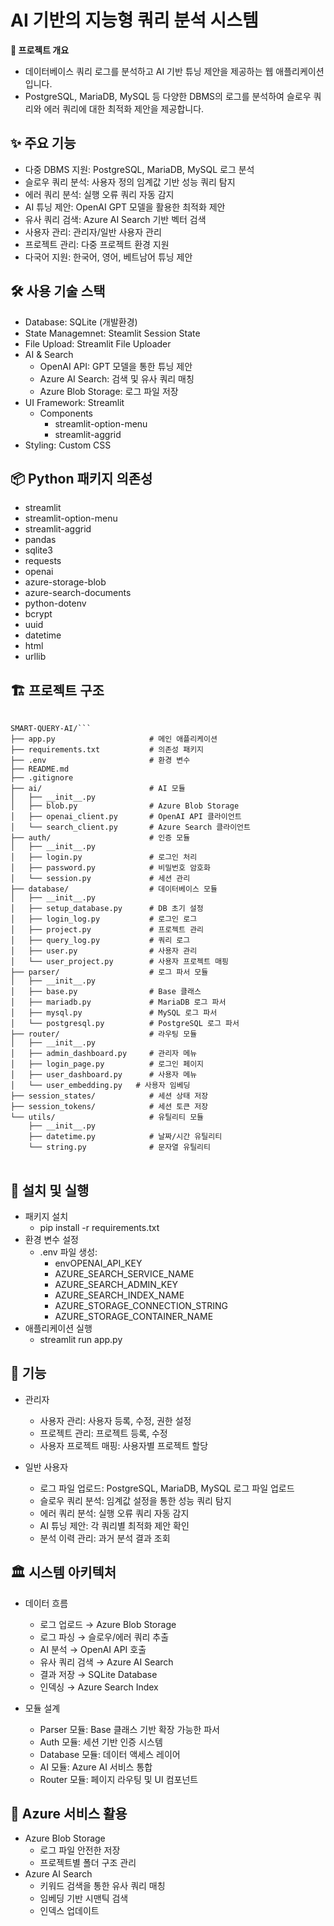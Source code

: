 # AI 기반의 지능형 쿼리 분석 시스템

**📖 프로젝트 개요**
- 데이터베이스 쿼리 로그를 분석하고 AI 기반 튜닝 제안을 제공하는 웹 애플리케이션입니다. 
- PostgreSQL, MariaDB, MySQL 등 다양한 DBMS의 로그를 분석하여 슬로우 쿼리와 에러 쿼리에 대한 최적화 제안을 제공합니다.


## ✨ 주요 기능
- 다중 DBMS 지원: PostgreSQL, MariaDB, MySQL 로그 분석
- 슬로우 쿼리 분석: 사용자 정의 임계값 기반 성능 쿼리 탐지
- 에러 쿼리 분석: 실행 오류 쿼리 자동 감지
- AI 튜닝 제안: OpenAI GPT 모델을 활용한 최적화 제안
- 유사 쿼리 검색: Azure AI Search 기반 벡터 검색
- 사용자 관리: 관리자/일반 사용자 관리 
- 프로젝트 관리: 다중 프로젝트 환경 지원
- 다국어 지원: 한국어, 영어, 베트남어 튜닝 제안

## 🛠 사용 기술 스택
- Database: SQLite (개발환경)
- State Managemnet: Steamlit Session State
- File Upload: Streamlit File Uploader
- AI & Search
  - OpenAI API: GPT 모델을 통한 튜닝 제안
  - Azure AI Search: 검색 및 유사 쿼리 매칭
  - Azure Blob Storage: 로그 파일 저장
- UI Framework: Streamlit
  - Components
    - streamlit-option-menu
    - streamlit-aggrid
- Styling: Custom CSS

## 📦 Python 패키지 의존성
- streamlit
- streamlit-option-menu
- streamlit-aggrid
- pandas
- sqlite3
- requests
- openai
- azure-storage-blob
- azure-search-documents
- python-dotenv
- bcrypt
- uuid
- datetime
- html
- urllib

## 🏗 프로젝트 구조
<pre lang="markdown"> <code>
SMART-QUERY-AI/```
├── app.py                     # 메인 애플리케이션
├── requirements.txt           # 의존성 패키지
├── .env                       # 환경 변수
├── README.md                  
├── .gitignore                 
├── ai/                        # AI 모듈
│   ├── __init__.py
│   ├── blob.py                # Azure Blob Storage
│   ├── openai_client.py       # OpenAI API 클라이언트
│   └── search_client.py       # Azure Search 클라이언트
├── auth/                      # 인증 모듈
│   ├── __init__.py
│   ├── login.py               # 로그인 처리
│   ├── password.py            # 비밀번호 암호화
│   └── session.py             # 세션 관리
├── database/                  # 데이터베이스 모듈
│   ├── __init__.py
│   ├── setup_database.py      # DB 초기 설정
│   ├── login_log.py           # 로그인 로그
│   ├── project.py             # 프로젝트 관리
│   ├── query_log.py           # 쿼리 로그
│   ├── user.py                # 사용자 관리
│   └── user_project.py        # 사용자 프로젝트 매핑
├── parser/                    # 로그 파서 모듈
│   ├── __init__.py
│   ├── base.py                # Base 클래스
│   ├── mariadb.py             # MariaDB 로그 파서
│   ├── mysql.py               # MySQL 로그 파서
│   └── postgresql.py          # PostgreSQL 로그 파서
├── router/                    # 라우팅 모듈
│   ├── __init__.py
│   ├── admin_dashboard.py     # 관리자 메뉴
│   ├── login_page.py          # 로그인 페이지
│   ├── user_dashboard.py      # 사용자 메뉴
│   └── user_embedding.py   # 사용자 임베딩
├── session_states/            # 세션 상태 저장
├── session_tokens/            # 세션 토큰 저장
└── utils/                     # 유틸리티 모듈
    ├── __init__.py
    ├── datetime.py            # 날짜/시간 유틸리티
    └── string.py              # 문자열 유틸리티
</code> </pre>

## 🔧 설치 및 실행
- 패키지 설치
  - pip install -r requirements.txt
- 환경 변수 설정
  - .env 파일 생성:
    - envOPENAI_API_KEY
    - AZURE_SEARCH_SERVICE_NAME
    - AZURE_SEARCH_ADMIN_KEY
    - AZURE_SEARCH_INDEX_NAME
    - AZURE_STORAGE_CONNECTION_STRING
    - AZURE_STORAGE_CONTAINER_NAME
- 애플리케이션 실행
  - streamlit run app.py
    
## 🎯 기능
- 관리자
  - 사용자 관리: 사용자 등록, 수정, 권한 설정
  - 프로젝트 관리: 프로젝트 등록, 수정
  - 사용자 프로젝트 매핑: 사용자별 프로젝트 할당

- 일반 사용자
  - 로그 파일 업로드: PostgreSQL, MariaDB, MySQL 로그 파일 업로드
  - 슬로우 쿼리 분석: 임계값 설정을 통한 성능 쿼리 탐지
  - 에러 쿼리 분석: 실행 오류 쿼리 자동 감지
  - AI 튜닝 제안: 각 쿼리별 최적화 제안 확인
  - 분석 이력 관리: 과거 분석 결과 조회

## 🏛 시스템 아키텍처
- 데이터 흐름
  - 로그 업로드 → Azure Blob Storage
  - 로그 파싱 → 슬로우/에러 쿼리 추출
  - AI 분석 → OpenAI API 호출
  - 유사 쿼리 검색 → Azure AI Search
  - 결과 저장 → SQLite Database
  - 인덱싱 → Azure Search Index

- 모듈 설계
  - Parser 모듈: Base 클래스 기반 확장 가능한 파서
  - Auth 모듈: 세션 기반 인증 시스템
  - Database 모듈: 데이터 액세스 레이어
  - AI 모듈: Azure AI 서비스 통합
  - Router 모듈: 페이지 라우팅 및 UI 컴포넌트

## 🚀 Azure 서비스 활용
- Azure Blob Storage
  - 로그 파일 안전한 저장
  - 프로젝트별 폴더 구조 관리
- Azure AI Search
  - 키워드 검색을 통한 유사 쿼리 매칭
  - 임베딩 기반 시맨틱 검색
  - 인덱스 업데이트
